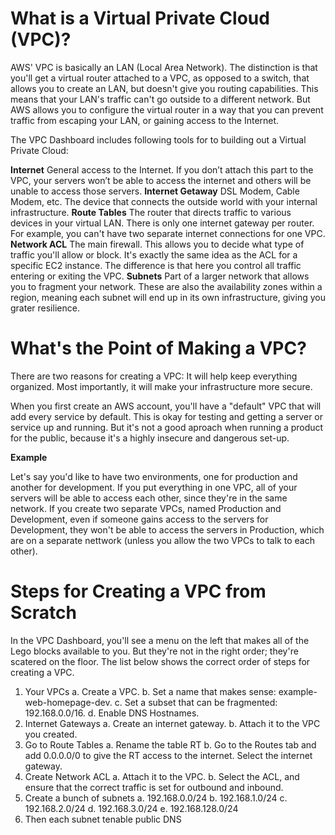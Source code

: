 # What is a Virtual Private Cloud (VPC)?

AWS' VPC is basically an LAN (Local Area Network). The distinction is that you'll get a virtual router attached to a VPC, as opposed to a switch, that allows you to create an LAN, but doesn't give you routing capabilities. This means that your LAN's traffic can't go outside to a different network. But AWS allows you to configure the virtual router in a way that you can prevent traffic from escaping your LAN, or gaining access to the Internet.

The VPC Dashboard includes following tools for to building out a Virtual Private Cloud:

**Internet** General access to the Internet. If you don’t attach this part to the VPC, your servers won’t be able to access the internet and others will be unable to access those servers.
**Internet Getaway** DSL Modem, Cable Modem, etc. The device that connects the outside world with your internal infrastructure.
**Route Tables** The router that directs traffic to various devices in your virtual LAN. There is only one internet gateway per router. For example, you can't have two separate internet connections for one VPC.
**Network ACL** The main firewall. This allows you to decide what type of traffic you'll allow or block. It's exactly the same idea as the ACL for a specific EC2 instance. The difference is that here you control all traffic entering or exiting the VPC.
**Subnets** Part of a larger network that allows you to fragment your network. These are also the availability zones within a region, meaning each subnet will end up in its own infrastructure, giving you grater resilience.

# What's the Point of Making a VPC?

There are two reasons for creating a VPC: It will help keep everything organized. Most importantly, it will make your infrastructure more secure. 

When you first create an AWS account, you'll have a "default" VPC that will add every service by default. This is okay for testing and getting a server or service up and running. But it's not a good aproach when running a product for the public, because it's a highly insecure and dangerous set-up. 

**Example**

Let's say you'd like to have two environments, one for production and another for development. If you put everything in one VPC, all of your servers will be able to access each other, since they're in the same network. If you create two separate VPCs, named Production and Development, even if someone gains access to the servers for Development, they won't be able to access the servers in Production, which are on a separate nettwork (unless you allow the two VPCs to talk to each other). 

# Steps for Creating a VPC from Scratch

In the VPC Dashboard, you'll see a menu on the left that makes all of the Lego blocks available to you. But they're not in the right order; they're scatered on the floor. The list below shows the correct order of steps for creating a VPC.

1. Your VPCs
    a. Create a VPC.
    b. Set a name that makes sense: example-web-homepage-dev.
    c. Set a subset that can be fragmented: 192.168.0.0/16.
    d. Enable DNS Hostnames.
2. Internet Gateways 
    a. Create an internet gateway.
    b. Attach it to the VPC you created.
3. Go to Route Tables
    a. Rename the table RT 
    b. Go to the Routes tab and add 0.0.0.0/0 to give the RT access to the internet. Select the internet gateway.
4. Create Network ACL
    a. Attach it to the VPC.
    b. Select the ACL, and ensure that the correct traffic is set for outbound and inbound.
5. Create a bunch of subnets
    a. 192.168.0.0/24
    b. 192.168.1.0/24
    c. 192.168.2.0/24
    d. 192.168.3.0/24
    e. 192.168.128.0/24
6. Then each subnet tenable public DNS

